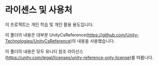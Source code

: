 ﻿# 라이센스 및 사용처

이 프로젝트는 개인 학습 및 개인 활용 용도입니다.

이 폴더의 내용은 대부분 UnityCsReference(https://github.com/Unity-Technologies/UnityCsReference)의 내용을 사용했습니다.

이 폴더의 내용은 모두 유니티 참조 라이선스(https://unity.com/legal/licenses/unity-reference-only-license)를 따릅니다.